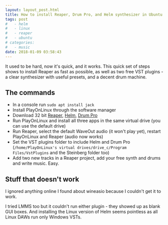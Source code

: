 ```yaml
---
layout: layout_post.html
title: How to install Reaper, Drum Pro, and Helm synthesizer in Ubuntu Linux fast & easily
tags: post
#   - helm
#   - linux
#   - reaper
#   - ubuntu
# categories:
#   - music
date: 2018-01-09 03:58:43
---
```


It used to be hard, now it's quick, and it works. This quick set of steps shows to install Reaper as fast as possible, as well as two free VST plugins - a clear synthesizer with useful presets, and a decent drum machine.

## The commands
* In a console run `sudo apt install jack`
* Install PlayOnLinux through the software manager
* Download 32 bit [Reaper](https://www.reaper.fm/download.php), [Helm](http://tytel.org/helm/direct_downloads/), [Drum Pro](https://www.studiolinked.com/drum-pro/)
* Run PlayOnLinux and install all three apps in the same virtual drive (you can use the default drive)
* Run Reaper, select the default WaveOut audio (it won't play yet), restart PlayOnLinux and Reaper (audio now works)
* Set the VST plugins folder to include Helm and Drum Pro (`/home/PlayOnLinux's virtual drives/drive_c/Program Files/VstPlugins` and the Steinberg folder too)
* Add two new tracks in a Reaper project, add your free synth and drums and write music. Easy.

## Stuff that doesn't work

I ignored anything online I found about wineasio because I couldn't get it to work.

I tried LMMS too but it couldn't run either plugin - they showed up as blank GUI boxes. And installing the Linux version of Helm seems pointless as all Linux DAWs run only Windows VSTs.
